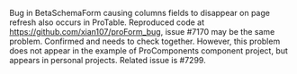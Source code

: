 Bug in BetaSchemaForm causing columns fields to disappear on page refresh also occurs in ProTable. Reproduced code at https://github.com/xian107/proForm_bug, issue #7170 may be the same problem. Confirmed and needs to check together. However, this problem does not appear in the example of ProComponents component project, but appears in personal projects. Related issue is #7299.
